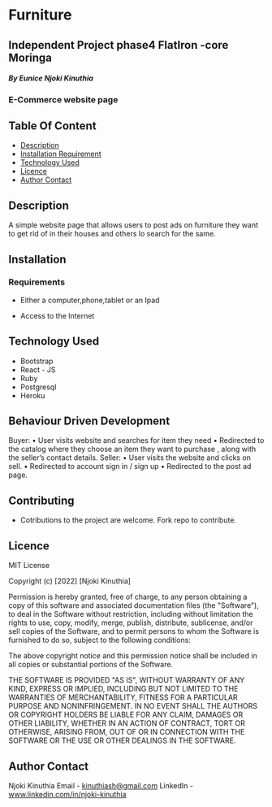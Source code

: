 # Furniture

## Independent Project phase4 FlatIron -core Moringa

##### By Eunice Njoki Kinuthia

###  E-Commerce website page

## Table Of Content

+ [Description](#description)
+ [Installation Requirement](#Installation)
+ [Technology Used](#technology-used)
+ [Licence](#licence)
+ [Author Contact](#author-contact)

## Description
</p>A simple website page that allows users to post ads on furniture they want to get rid of in their houses and others lo search for the same.

## Installation

### Requirements

* Either a computer,phone,tablet or an Ipad

* Access to the Internet

## Technology Used

* Bootstrap
* React - JS 
* Ruby
* Postgresql
* Heroku


## Behaviour Driven Development
 
Buyer:
  • User visits website and searches for item they need
  • Redirected to the catalog where they choose an item they want to purchase , along with the seller’s contact details.
Seller:
  • User visits the website and clicks on sell.
  • Redirected to account sign in / sign up
  • Redirected to the post ad page.



## Contributing
* Cotributions to the project are welcome. Fork repo to contribute.

## Licence

MIT License

Copyright (c) [2022] [Njoki Kinuthia]

Permission is hereby granted, free of charge, to any person obtaining a copy
of this software and associated documentation files (the "Software"), to deal
in the Software without restriction, including without limitation the rights
to use, copy, modify, merge, publish, distribute, sublicense, and/or sell
copies of the Software, and to permit persons to whom the Software is
furnished to do so, subject to the following conditions:

The above copyright notice and this permission notice shall be included in all
copies or substantial portions of the Software.

THE SOFTWARE IS PROVIDED "AS IS", WITHOUT WARRANTY OF ANY KIND, EXPRESS OR
IMPLIED, INCLUDING BUT NOT LIMITED TO THE WARRANTIES OF MERCHANTABILITY,
FITNESS FOR A PARTICULAR PURPOSE AND NONINFRINGEMENT. IN NO EVENT SHALL THE
AUTHORS OR COPYRIGHT HOLDERS BE LIABLE FOR ANY CLAIM, DAMAGES OR OTHER
LIABILITY, WHETHER IN AN ACTION OF CONTRACT, TORT OR OTHERWISE, ARISING FROM,
OUT OF OR IN CONNECTION WITH THE SOFTWARE OR THE USE OR OTHER DEALINGS IN THE
SOFTWARE.


## Author Contact
Njoki Kinuthia
Email - kinuthiash@gmail.com
LinkedIn - www.linkedin.com/in/njoki-kinuthia


